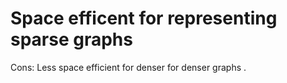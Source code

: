 # Space efficent for representing sparse graphs

Cons: Less space efficient for denser for denser graphs .